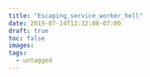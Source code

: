 ```yaml
---
title: "Escaping_service_worker_hell"
date: 2019-07-14T12:32:08-07:00
draft: true
toc: false
images:
tags: 
  - untagged
---
```



